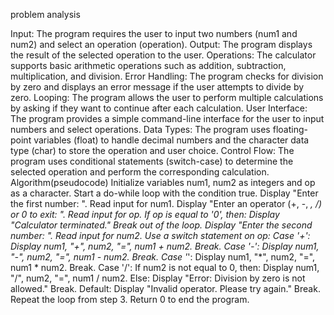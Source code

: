 problem analysis

Input: The program requires the user to input two numbers (num1 and num2) and select an operation (operation).
Output: The program displays the result of the selected operation to the user.
Operations: The calculator supports basic arithmetic operations such as addition, subtraction, multiplication, and division.
Error Handling: The program checks for division by zero and displays an error message if the user attempts to divide by zero.
Looping: The program allows the user to perform multiple calculations by asking if they want to continue after each calculation.
User Interface: The program provides a simple command-line interface for the user to input numbers and select operations.
Data Types: The program uses floating-point variables (float) to handle decimal numbers and the character data type (char) to store the operation and user choice.
Control Flow: The program uses conditional statements (switch-case) to determine the selected operation and perform the corresponding calculation. Algorithm(pseudocode)
Initialize variables num1, num2 as integers and op as a character.
Start a do-while loop with the condition true.
Display "Enter the first number: ".
Read input for num1.
Display "Enter an operator (+, -, *, /) or 0 to exit: ".
Read input for op.
If op is equal to '0', then:
Display "Calculator terminated."
Break out of the loop.
Display "Enter the second number: ".
Read input for num2.
Use a switch statement on op:
Case '+':
Display num1, "+", num2, "=", num1 + num2.
Break.
Case '-':
Display num1, "-", num2, "=", num1 - num2.
Break.
Case '*':
Display num1, "*", num2, "=", num1 * num2.
Break.
Case '/':
If num2 is not equal to 0, then:
Display num1, "/", num2, "=", num1 / num2.
Else:
Display "Error: Division by zero is not allowed."
Break.
Default:
Display "Invalid operator. Please try again."
Break.
Repeat the loop from step 3.
Return 0 to end the program. 